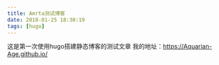 ```yaml
---
title: Amrta测试博客
date: 2018-01-25 18:30:19
tags: [hugo]
---
```

这是第一次使用hugo搭建静态博客的测试文章
我的地址：https://Aquarian-Age.github.io/
